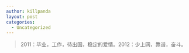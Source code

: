 ```yaml
---
author: killpanda
layout: post
categories:
  - Uncategorized
---
```

> 2011：毕业，工作，待出国，稳定的爱情。2012：少上网，靠谱，奋斗。
